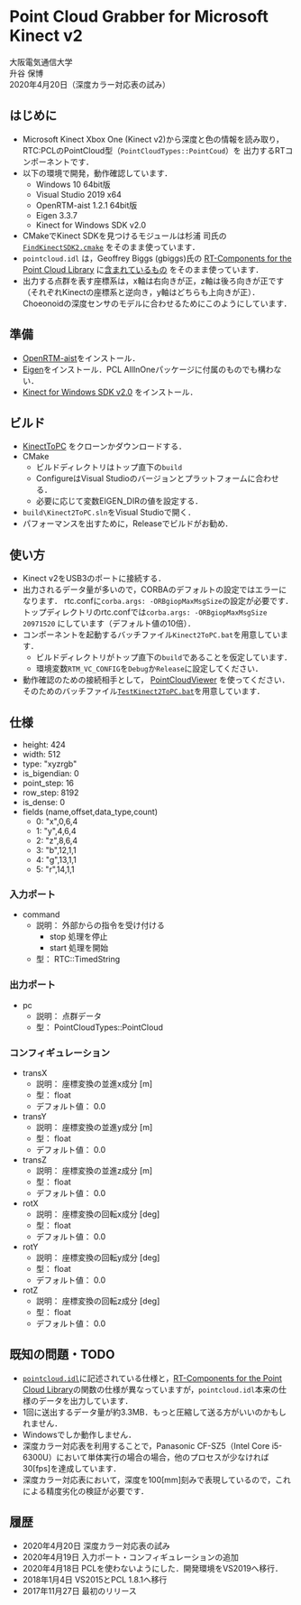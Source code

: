 # Point Cloud Grabber for Microsoft Kinect v2

大阪電気通信大学  
升谷 保博  
2020年4月20日（深度カラー対応表の試み）

## はじめに

- Microsoft Kinect Xbox One (Kinect v2)から深度と色の情報を読み取り，RTC:PCLのPointCloud型（`PointCloudTypes::PointCoud`）を
出力するRTコンポーネントです．
- 以下の環境で開発，動作確認しています．
  - Windows 10 64bit版
  - Visual Studio 2019 x64
  - OpenRTM-aist 1.2.1 64bit版
  - Eigen 3.3.7
  - Kinect for Windows SDK v2.0
- CMakeでKinect SDKを見つけるモジュールは杉浦 司氏の
[`FindKinectSDK2.cmake`](https://github.com/UnaNancyOwen/KinectGrabber/blob/Kinect2Grabber/Sample/FindKinectSDK2.cmake)
をそのまま使っています．
- `pointcloud.idl` は，Geoffrey Biggs (gbiggs)氏の
[RT-Components for the Point Cloud Library](https://github.com/gbiggs/rtcpcl/)
に[含まれているもの](https://github.com/gbiggs/rtcpcl/blob/master/pc_type/pointcloud.idl)
をそのまま使っています．
- 出力する点群を表す座標系は，x軸は右向きが正，z軸は後ろ向きが正です（それぞれKinectの座標系と逆向き，y軸はどちらも上向きが正）．
Choeonoidの深度センサのモデルに合わせるためにこのようにしています．


## 準備

- [OpenRTM-aist](http://www.openrtm.org/openrtm/)をインストール．
- [Eigen](http://eigen.tuxfamily.org/index.php?title=Main_Page)をインストール．PCL AllInOneパッケージに付属のものでも構わない．
- [Kinect for Windows SDK v2.0](https://www.microsoft.com/en-us/download/details.aspx?id=44561)
をインストール．

## ビルド

- [KinectToPC](https://github.com/MasutaniLab/Kinect2ToPC)
をクローンかダウンロードする．
- CMake
  - ビルドディレクトリはトップ直下の`build`
  - ConfigureはVisual Studioのバージョンとプラットフォームに合わせる．
  - 必要に応じて変数EIGEN_DIRの値を設定する．
- `build\Kinect2ToPC.sln`をVisual Studioで開く．
- パフォーマンスを出すために，Releaseでビルドがお勧め．

## 使い方

- Kinect v2をUSB3のポートに接続する．
- 出力されるデータ量が多いので，CORBAのデフォルトの設定ではエラーになります．
rtc.confに`corba.args: -ORBgiopMaxMsgSize`の設定が必要です．
トップディレクトリのrtc.confでは`corba.args: -ORBgiopMaxMsgSize 20971520`
にしています（デフォルト値の10倍）．
- コンポーネントを起動するバッチファイル`Kinect2ToPC.bat`を用意しています．
  - ビルドディレクトリがトップ直下の`build`であることを仮定しています．
  - 環境変数`RTM_VC_CONFIG`を`Debug`か`Release`に設定してください．
- 動作確認のための接続相手として，
[PointCloudViewer](https://github.com/MasutaniLab/PointCloudViewer)
を使ってください．そのためのバッチファイル[`TestKinect2ToPC.bat`](TestKinect2ToPC.bat)を用意しています．

## 仕様

- height: 424
- width: 512
- type: "xyzrgb"
- is_bigendian: 0
- point_step: 16
- row_step: 8192
- is_dense: 0
- fields (name,offset,data_type,count)
  - 0: "x",0,6,4
  - 1: "y",4,6,4
  - 2: "z",8,6,4
  - 3: "b",12,1,1
  - 4: "g",13,1,1
  - 5: "r",14,1,1

### 入力ポート
- command
  - 説明： 外部からの指令を受け付ける
    - stop 処理を停止
    - start 処理を開始
  - 型： RTC::TimedString

### 出力ポート
- pc
  - 説明： 点群データ
  - 型： PointCloudTypes::PointCloud

### コンフィギュレーション
- transX 
  - 説明： 座標変換の並進x成分 [m]
  - 型： float
  - デフォルト値： 0.0
- transY
  - 説明： 座標変換の並進y成分 [m]
  - 型： float
  - デフォルト値： 0.0
- transZ
  - 説明： 座標変換の並進z成分 [m]
  - 型： float
  - デフォルト値： 0.0
- rotX
  - 説明： 座標変換の回転x成分 [deg]
  - 型： float
  - デフォルト値： 0.0
- rotY
  - 説明： 座標変換の回転y成分 [deg]
  - 型： float
  - デフォルト値： 0.0
- rotZ
  - 説明： 座標変換の回転z成分 [deg]
  - 型： float
  - デフォルト値： 0.0

## 既知の問題・TODO

- [`pointcloud.idl`](https://github.com/gbiggs/rtcpcl/blob/master/pc_type/pointcloud.idl)に記述されている仕様と，[RT-Components for the Point Cloud Library](https://github.com/gbiggs/rtcpcl/)の関数の仕様が異なっていますが，`pointcloud.idl`本来の仕様のデータを出力しています．
- 1回に送出するデータ量が約3.3MB．もっと圧縮して送る方がいいのかもしれません．
- Windowsでしか動作しません．
- 深度カラー対応表を利用することで，Panasonic CF-SZ5（Intel Core i5-6300U）において単体実行の場合の場合，他のプロセスが少なければ30[fps]を達成しています．
- 深度カラー対応表において，深度を100[mm]刻みで表現しているので，これによる精度劣化の検証が必要です．

## 履歴
- 2020年4月20日 深度カラー対応表の試み
- 2020年4月19日 入力ポート・コンフィギュレーションの追加
- 2020年4月18日 PCLを使わないようにした．開発環境をVS2019へ移行．
- 2018年1月4日 VS2015とPCL 1.8.1へ移行
- 2017年11月27日 最初のリリース